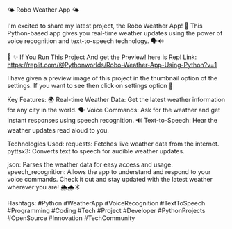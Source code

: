 🌤️ Robo Weather App 🌤️

I'm excited to share my latest project, the Robo Weather App! 🤖
This Python-based app gives you real-time weather updates using 
the power of voice recognition and text-to-speech technology. 🗣️🔊

🔗 ✨ If You Run This Project And get the Preview! here is Repl Link: https://replit.com/@Pythonworlds/Robo-Weather-App-Using-Python?v=1

I have given a preview image of this project in the thumbnail option of the settings. If you want to see then click on settings option 🎉

Key Features:
🌍 Real-time Weather Data: Get the latest weather information for any city in the world.
🗣️ Voice Commands: Ask for the weather and get instant responses using speech recognition.
🔊 Text-to-Speech: Hear the weather updates read aloud to you.


Technologies Used:
requests: Fetches live weather data from the internet.
pyttsx3: Converts text to speech for audible weather updates.

json: Parses the weather data for easy access and usage.
speech_recognition: Allows the app to understand and respond to your voice commands.
Check it out and stay updated with the latest weather wherever you are! 🌦️🌧️☀️


Hashtags:
#Python #WeatherApp #VoiceRecognition #TextToSpeech #Programming #Coding #Tech #Project #Developer #PythonProjects #OpenSource #Innovation #TechCommunity

